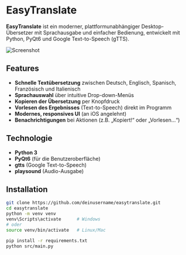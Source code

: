 # EasyTranslate

**EasyTranslate** ist ein moderner, plattformunabhängiger Desktop-Übersetzer mit Sprachausgabe und einfacher Bedienung, entwickelt mit Python, PyQt6 und Google Text-to-Speech (gTTS).

![Screenshot](https://imgur.com/a/kbEv5sy) <!-- Füge einen Screenshot hinzu, falls vorhanden -->

## Features

- **Schnelle Textübersetzung** zwischen Deutsch, Englisch, Spanisch, Französisch und Italienisch
- **Sprachauswahl** über intuitive Drop-down-Menüs
- **Kopieren der Übersetzung** per Knopfdruck
- **Vorlesen des Ergebnisses** (Text-to-Speech) direkt im Programm
- **Modernes, responsives UI** (an iOS angelehnt)
- **Benachrichtigungen** bei Aktionen (z.B. „Kopiert!“ oder „Vorlesen…“)

## Technologie

- **Python 3**
- **PyQt6** (für die Benutzeroberfläche)
- **gtts** (Google Text-to-Speech)
- **playsound** (Audio-Ausgabe)

## Installation

```bash
git clone https://github.com/deinusername/easytranslate.git
cd easytranslate
python -m venv venv
venv\Scripts\activate      # Windows
# oder
source venv/bin/activate   # Linux/Mac

pip install -r requirements.txt
python src/main.py
